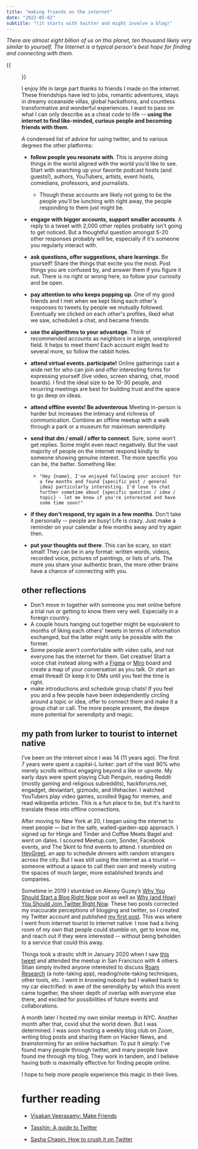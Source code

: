 ```yaml
---
title: "making friends on the internet"
date: "2022-05-02"
subtitle: "(it starts with twitter and might involve a blog)"
---
```


_There are almost eight billion of us on this planet, ten thousand likely very similar to yourself. The Internet is a typical person's best hope for finding and connecting with them._

{{<figure src="/IMG_1827.png" caption="Mount Sanitas Summit west, Boulder, CO">}}

I enjoy life in large part thanks to friends I made on the internet. These friendships have led to jobs, romantic adventures, stays in dreamy oceanside villas, global hackathons, and countless transformative and wonderful experiences. I want to pass on what I can only describe as a cheat code to life -- **using the internet to find like-minded, curious people and becoming friends with them**.

A condensed list of advice for using twitter, and to various degrees the other platforms:

- **follow people you resonate with**. This is anyone doing things in the world aligned with the world you’d like to see. Start with searching up your favorite podcast hosts (and guests!), authors, YouTubers, artists, event hosts, comedians, professors, and journalists.

  - Though these accounts are likely not going to be the people you'll be lunching with right away, the people responding to them just might be.

- **engage with bigger accounts, support smaller accounts**. A reply to a tweet with 2,000 other replies probably isn't going to get noticed. But a thoughtful question amongst 5-20 other responses probably will be, especially if it's someone you regularly interact with.
- **ask questions, offer suggestions, share learnings**. Be yourself! Share the things that excite you the most. Post things you are confused by, and answer them if you figure it out. There is no right or wrong here, so follow your curiosity and be open.
- **pay attention to who keeps popping up**. One of my good friends and I met when we kept liking each other's responses to tweets by people we mutually followed. Eventually we clicked on each other's profiles, liked what we saw, scheduled a chat, and became friends.
- **use the algorithms to your advantage**. Think of recommended accounts as neighbors in a large, unexplored field. It helps to meet them! Each account might lead to several more, so follow the rabbit holes.
- **attend virtual events. participate!** Online gatherings cast a wide net for who can join and offer interesting forms for expressing yourself (live video, screen sharing, chat, mood boards). I find the ideal size to be 10-30 people, and recurring meetings are best for building trust and the space to go deep on ideas.
- **attend offline events! Be adventerous** Meeting in-person is harder but increases the intimacy and richness of communication. Combine an offline meetup with a walk through a park or a museum for maximum serendipity.
- **send that dm / email / offer to connect**. Sure, some won’t get replies. Some might even react negatively. But the vast majority of people on the internet respond kindly to someone showing genuine interest. The more specific you can be, the better. Something like:
  - `"Hey {name}, I've enjoyed following your account for a few months and found {specific post / general idea} particularly interesting. I'd love to chat further sometime about {specific question / idea / topic} - let me know if you're interested and have some time soon!"`
- **if they don't respond, try again in a few months**. Don't take it personally -- people are busy! Life is crazy. Just make a reminder on your calendar a few months away and try again then.
- **put your thoughts out there**. This can be scary, so start small! They can be in any format: written words, videos, recorded voice, pictures of paintings, or lists of urls. The more you share your authentic brain, the more other brains have a chance of connecting with you.

## other reflections

- Don't move in together with someone you met online before a trial run or getting to know them very well. Especially in a foreign country.
- A couple hours hanging out together might be equivalent to months of liking each others' tweets in terms of information exchanged, but the latter might only be possible with the former.
- Some people aren't comfortable with video calls, and not everyone has the internet for them. Get creative! Start a voice chat instead along with a [Figma](https://figma.com) or [Miro](https://miro.com/) board and create a map of your conversation as you talk. Or start an email thread! Or keep it to DMs until you feel the time is right.
- make introductions and schedule group chats! If you feel you and a few people have been independently circling around a topic or idea, offer to connect them and make it a group chat or call. The more people present, the deepe more potential for serendipity and magic.

## my path from lurker to tourist to internet native

I’ve been on the internet since I was 14 (11 years ago). The first 7 years were spent a capital-L lurker: part of the vast 90% who merely scrolls without engaging beyond a like or upvote. My early days were spent playing Club Penguin, reading Reddit (mostly gaming and religious subreddits), hackforums.net, engadget, deviantart, gizmodo, and lifehacker. I watched YouTubers play video games, scrolled 9gag for memes, and read wikipedia articles. This is a fun place to be, but it's hard to translate these into offline connections.

After moving to New York at 20, I began using the internet to meet people — but in the safe, walled-garden-app approach. I signed up for Hinge and Tinder and Coffee Meets Bagel and went on dates. I scoured Meetup.com, Sonder, Facebook events, and The Skint to find events to attend. I stumbled on [HeyGreet](https://web.archive.org/web/20190120085557/https://www.heygreet.com), an app to schedule dinners with random strangers across the city. But I was still using the internet as a tourist — someone without a space to call their own and merely visiting the spaces of much larger, more established brands and companies.

Sometime in 2019 I stumbled on Alexey Guzey’s [Why You Should Start a Blog Right Now](https://guzey.com/personal/why-have-a-blog/) post as well as [Why (and How) You Should Join Twitter Right Now](https://guzey.com/twitter/). These two posts corrected my inaccurate perceptions of blogging and twitter, so I created my Twitter account and published [my first post](/posts/hello-world). This was where I went from internet tourist to internet native: I now had a living room of my own that people could stumble on, get to know me, and reach out if they were interested -- without being beholden to a service that could this away.

Things took a drastic shift in January 2020 when I saw [this tweet](https://twitter.com/houshuang/status/1215756371204788224?s=20) and attended the meetup in San Francisco with 4 others. Stian simply invited anyone interested to discuss [Roam Research](https://roamresearch.com/) (a note-taking app), reading/note-taking techniques, other tools, etc. I went in knowing nobody but I walked back to my car electrified: in awe of the serendipity by which this event came together, the sheer depth of overlap with everyone else there, and excited for possibilities of future events and collaborations.

A month later I hosted my own similar meetup in NYC. Another month after that, covid shut the world down. But I was determined. I was soon hosting a weekly blog club on Zoom, writing blog posts and sharing them on Hacker News, and brainstorming for an online hackathon. To put it simply: I've found many people through twitter, and many people have found me through my blog. They work in tandem, and I believe having both is maximally effective for finding people online.

I hope to help more people experience this magic in their lives.

# further reading

- [Visakan Veerasamy: Make Friends](http://www.visakanv.com/blog/make-friends)

- [Tasshin: A guide to Twitter](https://tasshin.com/blog/a-guide-to-twitter)

- [Sasha Chapin: How to crush it on Twitter](https://sashachapin.substack.com/p/how-to-crush-it-on-twitter-when-you?s=r)
